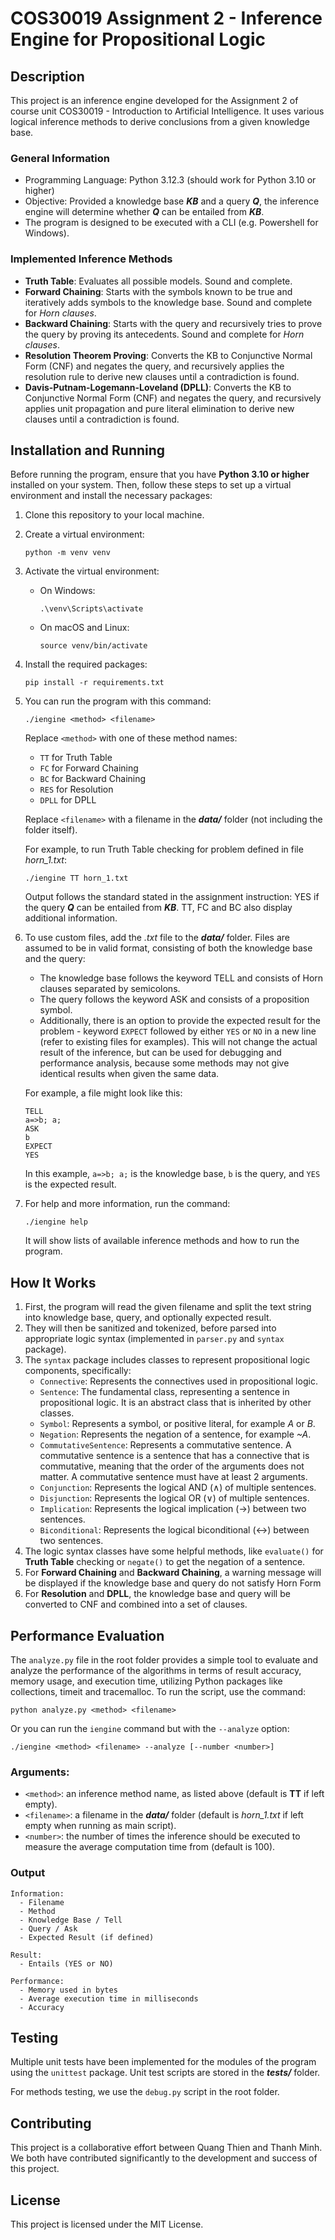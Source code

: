 # COS30019 Assignment 2 - Inference Engine for Propositional Logic

## Description

This project is an inference engine developed for the Assignment 2 of course unit COS30019 - Introduction to Artificial Intelligence. It uses various logical inference methods to derive conclusions from a given knowledge base.

### General Information

* Programming Language: Python 3.12.3 (should work for Python 3.10 or higher)
* Objective: Provided a knowledge base ***KB*** and a query ***Q***, the inference engine will determine whether ***Q*** can be entailed from ***KB***.
* The program is designed to be executed with a CLI (e.g. Powershell for Windows).

### Implemented Inference Methods

* **Truth Table**: Evaluates all possible models. Sound and complete.
* **Forward Chaining**: Starts with the symbols known to be true and iteratively adds symbols to the knowledge base. Sound and complete for *Horn clauses*.
* **Backward Chaining**: Starts with the query and recursively tries to prove the query by proving its antecedents. Sound and complete for *Horn clauses*.
* **Resolution Theorem Proving**: Converts the KB to Conjunctive Normal Form (CNF) and negates the query, and recursively applies the resolution rule to derive new clauses until a contradiction is found.
* **Davis-Putnam-Logemann-Loveland (DPLL)**: Converts the KB to Conjunctive Normal Form (CNF) and negates the query, and recursively applies unit propagation and pure literal elimination to derive new clauses until a contradiction is found.

## Installation and Running

Before running the program, ensure that you have **Python 3.10 or higher** installed on your system. Then, follow these steps to set up a virtual environment and install the necessary packages:

1. Clone this repository to your local machine.
2. Create a virtual environment:

   ```
   python -m venv venv
   ```
3. Activate the virtual environment:

   * On Windows:

     ```
     .\venv\Scripts\activate
     ```
   * On macOS and Linux:

     ```
     source venv/bin/activate
     ```
4. Install the required packages:

   ```
   pip install -r requirements.txt
   ```
5. You can run the program with this command:

   ```
   ./iengine <method> <filename>
   ```

   Replace `<method>` with one of these method names:

   * `TT` for Truth Table
   * `FC` for Forward Chaining
   * `BC` for Backward Chaining
   * `RES` for Resolution
   * `DPLL` for DPLL

   Replace `<filename>` with a filename in the ***data/*** folder (not including the folder itself).

   For example, to run Truth Table checking for problem defined in file *horn_1.txt*:

   ```
   ./iengine TT horn_1.txt
   ```

   Output follows the standard stated in the assignment instruction: YES if the query ***Q*** can be entailed from ***KB***. TT, FC and BC also display additional information.
6. To use custom files, add the *.txt* file to the ***data/*** folder. Files are assumed to be in valid format, consisting of both the knowledge base and the query:

   * The knowledge base follows the keyword TELL and consists of Horn clauses separated by semicolons.
   * The query follows the keyword ASK and consists of a proposition symbol.
   * Additionally, there is an option to provide the expected result for the problem - keyword `EXPECT` followed by either `YES` or `NO` in a new line (refer to existing files for examples). This will not change the actual result of the inference, but can be used for debugging and performance analysis, because some methods may not give identical results when given the same data.

   For example, a file might look like this:

   ```
   TELL
   a=>b; a;
   ASK
   b
   EXPECT
   YES
   ```

   In this example, `a=>b; a;` is the knowledge base, `b` is the query, and `YES` is the expected result.
7. For help and more information, run the command:

   ```
   ./iengine help
   ```

   It will show lists of available inference methods and how to run the program.

## How It Works

1. First, the program will read the given filename and split the text string into knowledge base, query, and optionally expected result.
2. They will then be sanitized and tokenized, before parsed into appropriate logic syntax (implemented in `parser.py` and `syntax` package).
3. The `syntax` package includes classes to represent propositional logic components, specifically:
   * `Connective`: Represents the connectives used in propositional logic.
   * `Sentence`: The fundamental class, representing a sentence in propositional logic. It is an abstract class that is inherited by other classes.
   * `Symbol`: Represents a symbol, or positive literal, for example *A* or *B*.
   * `Negation`: Represents the negation of a sentence, for example *~A*.
   * `CommutativeSentence`: Represents a commutative sentence. A commutative sentence is a sentence that has a connective that is commutative, meaning that the order of the arguments does not matter.
     A commutative sentence must have at least 2 arguments.
   * `Conjunction`: Represents the logical AND (∧) of multiple sentences.
   * `Disjunction`: Represents the logical OR (∨) of multiple sentences.
   * `Implication`: Represents the logical implication (→) between two sentences.
   * `Biconditional`: Represents the logical biconditional (↔) between two sentences.
4. The logic syntax classes have some helpful methods, like `evaluate()` for **Truth Table** checking or `negate()` to get the negation of a sentence.
5. For **Forward Chaining** and **Backward Chaining**, a warning message will be displayed if the knowledge base and query do not satisfy Horn Form
6. For **Resolution** and **DPLL**, the knowledge base and query will be converted to CNF and combined into a set of clauses.

## Performance Evaluation

The `analyze.py` file in the root folder provides a simple tool to evaluate and analyze the performance of the algorithms in terms of result accuracy, memory usage, and execution time, utilizing Python packages like collections, timeit and tracemalloc. To run the script, use the command:

```
python analyze.py <method> <filename>
```

Or you can run the `iengine` command but with the `--analyze` option:

```
./iengine <method> <filename> --analyze [--number <number>]
```

### Arguments:

* `<method>`: an inference method name, as listed above (default is **TT** if left empty).
* `<filename>`: a filename in the ***data/*** folder (default is *horn_1.txt* if left empty when running as main script).
* `<number>`: the number of times the inference should be executed to measure the average computation time from (default is 100).

### Output

```
Information:
  - Filename
  - Method
  - Knowledge Base / Tell
  - Query / Ask
  - Expected Result (if defined)

Result:
  - Entails (YES or NO)

Performance:
  - Memory used in bytes
  - Average execution time in milliseconds
  - Accuracy
```

## Testing

Multiple unit tests have been implemented for the modules of the program using the `unittest` package. Unit test scripts are stored in the ***tests/*** folder.

For methods testing, we use the `debug.py` script in the root folder.

## Contributing

This project is a collaborative effort between Quang Thien and Thanh Minh. We both have contributed significantly to the development and success of this project.

## License

This project is licensed under the MIT License.
